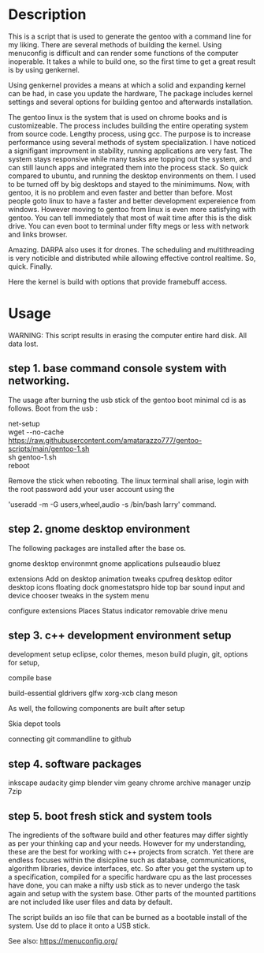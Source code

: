 # Description

This is a script that is used to generate the gentoo with 
a command line for my liking. There are several methods of 
building the kernel. Using menuconfig is difficult and can 
render some functions of the computer inoperable. It takes a while 
to build one, so the first time to get a great result is 
by using genkernel. 

Using genkernel provides a means at which a solid and expanding 
kernel can be had, in case you update the hardware, The package includes kernel settings and 
several options for building gentoo and afterwards installation.

The gentoo linux is the system that is used on chrome books and is customizeable. The process
includes building the entire operating system from source code. Lengthy process, using gcc.
The purpose is to increase performance using several methods of system specialization.
I have noticed a signifigant improvment in stability, running applications are very fast.
The system stays responsive while many tasks are topping out the system, and can still launch
apps and integrated them into the process stack. So quick compared to ubuntu, and running 
the desktop environments on them. I used to be turned off by big desktops and stayed to the minimimums.
Now, with gentoo, it is no problem and even faster and better than before. Most people goto linux to have a faster 
and better development expereience from windows. However moving to gentoo from linux is even more satisfying with
gentoo. You can tell immediately that most of wait time after this is the disk drive.
You can even boot to terminal under fifty megs or less with network and links browser.

Amazing. DARPA also uses it for drones. The scheduling
and multithreading is very noticible and distributed while allowing
effective control realtime. So, quick. Finally.

Here the kernel is build with options that provide framebuff access. 


# Usage

WARNING: This script results in erasing the computer entire hard disk. All data lost.


## step 1. base command console system with networking.
The usage after burning the usb stick of the gentoo boot minimal cd is as follows. Boot from the usb :<br>

net-setup<br>
wget --no-cache https://raw.githubusercontent.com/amatarazzo777/gentoo-scripts/main/gentoo-1.sh<br>
sh gentoo-1.sh<br>
reboot<br>

Remove the stick when rebooting. The linux terminal shall arise, login with the root password 
add your user account using the <br>


'useradd -m -G users,wheel,audio -s /bin/bash larry' command.<br>


## step 2. gnome desktop environment

The following packages are installed after the base os.


gnome desktop environmnt
  gnome applications
  pulseaudio
  bluez
  
  extensions
    Add on desktop
    animation tweaks
    cpufreq
    desktop editor
    desktop icons
    floating dock
    gnomestatspro
    hide top bar
    sound input and device chooser
    tweaks in the system menu
    
   configure extensions
    Places Status indicator
    removable drive menu

## step 3. c++ development environment setup

development setup
  eclipse, 
    color themes, 
    meson build plugin, 
    git, 
    options for setup, 
    
compile base

build-essential
gldrivers
glfw
xorg-xcb
clang
meson

As well, the following components are built
after setup 

Skia
depot tools

connecting git commandline to github

## step 4. software packages

inkscape
audacity
gimp
blender
vim
geany
chrome
archive manager
unzip
7zip

## step 5. boot fresh stick and system tools
The ingredients of the software build and other features may differ 
sightly as per your thinking cap
and your needs. However for my understanding, these are the best
for working with c++ projects from scratch. Yet there are endless
focuses within the disicpline such as database, communications, 
algorithm libraries, device interfaces, etc. So after you get the 
system up to a specification, compiled
for a specific hardware cpu as the last processes have done, you can make  a nifty
usb stick as to never undergo the task again and setup with the 
system base. Other parts of the mounted partitions are not included 
like user files and data by default.


The script builds an iso file that can be burned as a bootable
install of the system. Use dd to place it onto a USB stick.

See also:
https://menuconfig.org/

